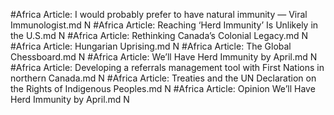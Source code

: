 #Africa
Article: I would probably prefer to have natural immunity — Viral Immunologist.md N
#Africa
Article: Reaching ‘Herd Immunity’ Is Unlikely in the U.S.md N
#Africa
Article: Rethinking Canada’s Colonial Legacy.md N
#Africa
Article: Hungarian Uprising.md N
#Africa
Article: The Global Chessboard.md N
#Africa
Article: We’ll Have Herd Immunity by April.md N
#Africa
Article: Developing a referrals management tool with First Nations in northern Canada.md N
#Africa
Article: Treaties and the UN Declaration on the Rights of Indigenous Peoples.md N
#Africa
Article: Opinion  We’ll Have Herd Immunity by April.md N
